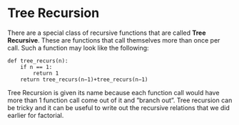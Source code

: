 # Tree Recursion

There are a special class of recursive functions that are called **Tree Recursive**. These are functions that call themselves more than once per call. Such a function may look like the following:

```text
def tree_recurs(n):
    if n == 1:
        return 1
    return tree_recurs(n−1)+tree_recurs(n−1)
```

Tree Recursion is given its name because each function call would have more than 1 function call come out of it and ”branch out”. Tree recursion can be tricky and it can be useful to write out the recursive relations that we did earlier for factorial.

